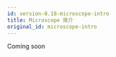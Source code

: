 ```yaml
---
id: version-0.18-microscope-intro
title: Microscope 简介
original_id: microscope-intro
---
```

Coming soon